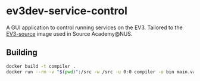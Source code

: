 # ev3dev-service-control

A GUI application to control running services on the EV3. Tailored to the [EV3-source](https://github.com/source-academy/ev3-source) image used in Source Academy@NUS.

## Building

```bash
docker build -t compiler .
docker run --rm -v "$(pwd)":/src -w /src -u 0:0 compiler -o bin main.vala
```
